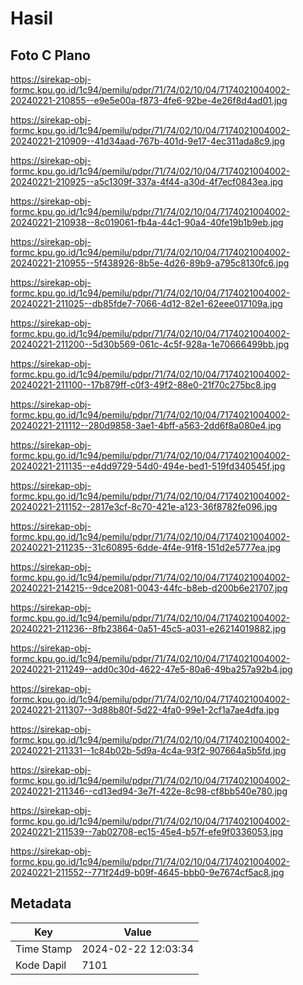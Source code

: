 # Hasil

## Foto C Plano

https://sirekap-obj-formc.kpu.go.id/1c94/pemilu/pdpr/71/74/02/10/04/7174021004002-20240221-210855--e9e5e00a-f873-4fe6-92be-4e26f8d4ad01.jpg

https://sirekap-obj-formc.kpu.go.id/1c94/pemilu/pdpr/71/74/02/10/04/7174021004002-20240221-210909--41d34aad-767b-401d-9e17-4ec311ada8c9.jpg

https://sirekap-obj-formc.kpu.go.id/1c94/pemilu/pdpr/71/74/02/10/04/7174021004002-20240221-210925--a5c1309f-337a-4f44-a30d-4f7ecf0843ea.jpg

https://sirekap-obj-formc.kpu.go.id/1c94/pemilu/pdpr/71/74/02/10/04/7174021004002-20240221-210938--8c019061-fb4a-44c1-90a4-40fe19b1b9eb.jpg

https://sirekap-obj-formc.kpu.go.id/1c94/pemilu/pdpr/71/74/02/10/04/7174021004002-20240221-210955--5f438926-8b5e-4d26-89b9-a795c8130fc6.jpg

https://sirekap-obj-formc.kpu.go.id/1c94/pemilu/pdpr/71/74/02/10/04/7174021004002-20240221-211025--db85fde7-7066-4d12-82e1-62eee017109a.jpg

https://sirekap-obj-formc.kpu.go.id/1c94/pemilu/pdpr/71/74/02/10/04/7174021004002-20240221-211200--5d30b569-061c-4c5f-928a-1e70666499bb.jpg

https://sirekap-obj-formc.kpu.go.id/1c94/pemilu/pdpr/71/74/02/10/04/7174021004002-20240221-211100--17b879ff-c0f3-49f2-88e0-21f70c275bc8.jpg

https://sirekap-obj-formc.kpu.go.id/1c94/pemilu/pdpr/71/74/02/10/04/7174021004002-20240221-211112--280d9858-3ae1-4bff-a563-2dd6f8a080e4.jpg

https://sirekap-obj-formc.kpu.go.id/1c94/pemilu/pdpr/71/74/02/10/04/7174021004002-20240221-211135--e4dd9729-54d0-494e-bed1-519fd340545f.jpg

https://sirekap-obj-formc.kpu.go.id/1c94/pemilu/pdpr/71/74/02/10/04/7174021004002-20240221-211152--2817e3cf-8c70-421e-a123-36f8782fe096.jpg

https://sirekap-obj-formc.kpu.go.id/1c94/pemilu/pdpr/71/74/02/10/04/7174021004002-20240221-211235--31c60895-6dde-4f4e-91f8-151d2e5777ea.jpg

https://sirekap-obj-formc.kpu.go.id/1c94/pemilu/pdpr/71/74/02/10/04/7174021004002-20240221-214215--9dce2081-0043-44fc-b8eb-d200b6e21707.jpg

https://sirekap-obj-formc.kpu.go.id/1c94/pemilu/pdpr/71/74/02/10/04/7174021004002-20240221-211236--8fb23864-0a51-45c5-a031-e26214019882.jpg

https://sirekap-obj-formc.kpu.go.id/1c94/pemilu/pdpr/71/74/02/10/04/7174021004002-20240221-211249--add0c30d-4622-47e5-80a6-49ba257a92b4.jpg

https://sirekap-obj-formc.kpu.go.id/1c94/pemilu/pdpr/71/74/02/10/04/7174021004002-20240221-211307--3d88b80f-5d22-4fa0-99e1-2cf1a7ae4dfa.jpg

https://sirekap-obj-formc.kpu.go.id/1c94/pemilu/pdpr/71/74/02/10/04/7174021004002-20240221-211331--1c84b02b-5d9a-4c4a-93f2-907664a5b5fd.jpg

https://sirekap-obj-formc.kpu.go.id/1c94/pemilu/pdpr/71/74/02/10/04/7174021004002-20240221-211346--cd13ed94-3e7f-422e-8c98-cf8bb540e780.jpg

https://sirekap-obj-formc.kpu.go.id/1c94/pemilu/pdpr/71/74/02/10/04/7174021004002-20240221-211539--7ab02708-ec15-45e4-b57f-efe9f0336053.jpg

https://sirekap-obj-formc.kpu.go.id/1c94/pemilu/pdpr/71/74/02/10/04/7174021004002-20240221-211552--771f24d9-b09f-4645-bbb0-9e7674cf5ac8.jpg


## Metadata

| Key        | Value               |
| ---------- | ------------------- |
| Time Stamp | 2024-02-22 12:03:34 |
| Kode Dapil | 7101                |



